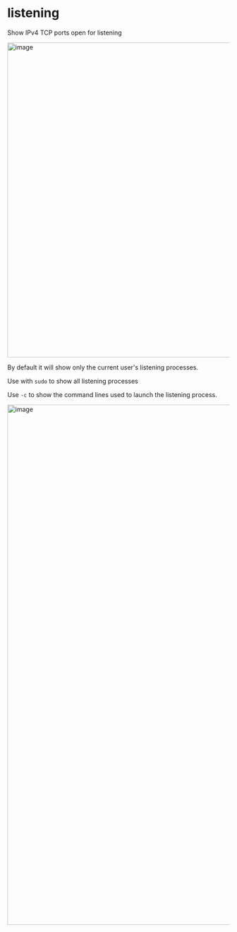# listening
Show IPv4 TCP ports open for listening

<img width="713" alt="image" src="https://user-images.githubusercontent.com/979694/164086142-2f03b5ef-77b0-46d7-aee4-87a330a843ad.png">

By default it will show only the current user's listening processes.

Use with ```sudo``` to show all listening processes

Use ```-c``` to show the command lines used to launch the listening process.

<img width="1178" alt="image" src="https://user-images.githubusercontent.com/979694/164086164-a67c875f-994c-4c7a-8c14-de65cb5d745d.png">

